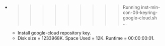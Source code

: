* >>>>>>>>> Running inst-min-con-06-keyring-google-cloud.sh ...
  * Install google-cloud repository key.
  * Disk size = 1233968K. Space Used = 12K. Runtime = 00:00:00:01.
